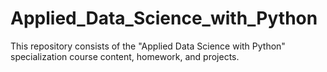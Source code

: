 # Applied_Data_Science_with_Python
This repository consists of the "Applied Data Science with Python" specialization course content, homework, and projects.
